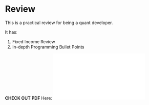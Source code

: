 # Review

This is a practical review for being a quant developer.

It has:
1. Fixed Income Review
2. In-depth Programming Bullet Points 


**CHECK OUT PDF** Here: ![Practical Quant Review][1]

[1]: /quant_review.pdf "Title"